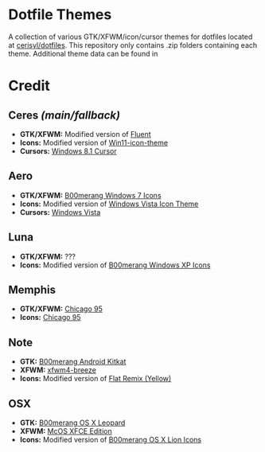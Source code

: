 # Dotfile Themes
A collection of various GTK/XFWM/icon/cursor themes for dotfiles located at [cerisyl/dotfiles](https://github.com/aemx/dotfiles). This repository only contains .zip folders containing each theme. Additional theme data can be found in

# Credit
## Ceres *(main/fallback)*
- **GTK/XFWM:** Modified version of [Fluent](https://github.com/vinceliuice/Fluent-gtk-theme)
- **Icons:** Modified version of [Win11-icon-theme](https://github.com/yeyushengfan258/Win11-icon-theme)
- **Cursors:** [Windows 8.1 Cursor](https://www.gnome-look.org/p/1084938)

## Aero
- **GTK/XFWM:** [B00merang Windows 7 Icons](https://github.com/B00merang-Project/Windows-7)
- **Icons:** Modified version of [Windows Vista Icon Theme](https://www.gnome-look.org/p/1499265/)
- **Cursors:** [Windows Vista](https://www.gnome-look.org/p/2061622)

## Luna
- **GTK/XFWM:** ???
- **Icons:** Modified version of [B00merang Windows XP Icons](https://github.com/B00merang-Artwork/Windows-XP)

## Memphis
- **GTK/XFWM:** [Chicago 95](https://github.com/grassmunk/Chicago95)
- **Icons:** [Chicago 95](https://github.com/grassmunk/Chicago95)

## Note
- **GTK:** [B00merang Android Kitkat](https://github.com/B00merang-Project/Android-Kitkat)
- **XFWM:** [xfwm4-breeze](https://github.com/mjkim0727/xfwm4-breeze)
- **Icons:** Modified version of [Flat Remix (Yellow)](https://www.gnome-look.org/p/1012430)

## OSX
- **GTK:** [B00merang OS X Leopard](https://github.com/B00merang-Project/OS-X-Leopard)
- **XFWM:** [McOS XFCE Edition](https://github.com/paullinuxthemer/McOS-XFCE-Edition)
- **Icons:** Modified version of [B00merang OS X Lion Icons](https://github.com/B00merang-Artwork/Mac-OS-X-Lion)